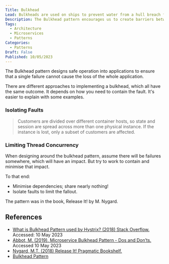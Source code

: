```yaml
---
Title: Bulkhead
Lead: Bulkheads are used on ships to prevent water from a hull breach from flooding the whole boat.
Description: The Bulkhead pattern encourages us to create barriers between services to prevent disasters from affecting the entire application.
Tags:
  - Architecture
  - Microservices
  - Patterns
Categories:
  - Patterns
Draft: False
Published: 10/05/2023
---
```

The Bulkhead pattern designs safe operation into applications to ensure that a single failure cannot cause the loss of the whole application.

There are different approaches to implementing a bulkhead, which all have the same outcome. It depends on how you need to contain the fault. It's easier to explain with some examples.

### Isolating Faults

> Customers are divided over different container hosts, so state and session are spread across more than one physical instance. If the instance is lost, only a subset of customers are affected.

### Limiting Thread Concurrency

When designing around the bulkhead pattern, assume there will be failures somewhere, which will have an impact. But try to work to contain and minimise that impact.

To that end:

* Minimise dependencies; share nearly nothing!
* Isolate faults to limit the fallout.

The pattern was in the book, Release It! by M. Nygard.

## References

* [What is Bulkhead Pattern used by Hystrix? (2018) Stack Overflow.](https://stackoverflow.com/questions/30391809/what-is-bulkhead-pattern-used-by-hystrix) Accessed: 10 May 2023
* [Abbot, M. (2019). Microservice Bulkhead Pattern - Dos and Don’ts.](https://akfpartners.com/growth-blog/bulkhead-pattern) Accessed 10 May 2023
* [Nygard, M.T. (2018) Release It! Pragmatic Bookshelf.‌](https://www.oreilly.com/library/view/release-it-2nd/9781680504552/)
* [Bulkhead Pattern](https://learn.microsoft.com/en-us/azure/architecture/patterns/bulkhead)
